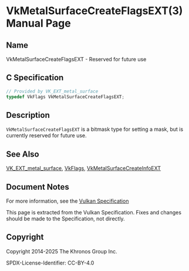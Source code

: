 # VkMetalSurfaceCreateFlagsEXT(3) Manual Page

## Name

VkMetalSurfaceCreateFlagsEXT - Reserved for future use



## [](#_c_specification)C Specification

```c++
// Provided by VK_EXT_metal_surface
typedef VkFlags VkMetalSurfaceCreateFlagsEXT;
```

## [](#_description)Description

`VkMetalSurfaceCreateFlagsEXT` is a bitmask type for setting a mask, but is currently reserved for future use.

## [](#_see_also)See Also

[VK\_EXT\_metal\_surface](https://registry.khronos.org/vulkan/specs/latest/man/html/VK_EXT_metal_surface.html), [VkFlags](https://registry.khronos.org/vulkan/specs/latest/man/html/VkFlags.html), [VkMetalSurfaceCreateInfoEXT](https://registry.khronos.org/vulkan/specs/latest/man/html/VkMetalSurfaceCreateInfoEXT.html)

## [](#_document_notes)Document Notes

For more information, see the [Vulkan Specification](https://registry.khronos.org/vulkan/specs/latest/html/vkspec.html#VkMetalSurfaceCreateFlagsEXT)

This page is extracted from the Vulkan Specification. Fixes and changes should be made to the Specification, not directly.

## [](#_copyright)Copyright

Copyright 2014-2025 The Khronos Group Inc.

SPDX-License-Identifier: CC-BY-4.0